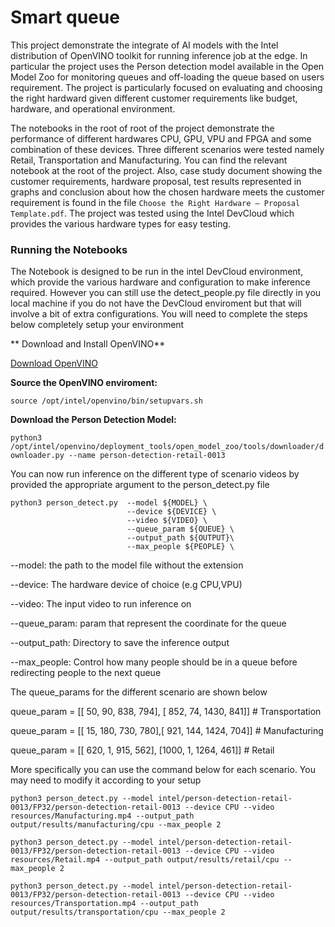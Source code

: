 # Smart queue

This project demonstrate the integrate of AI models with the Intel distribution of OpenVINO toolkit for running inference job at the edge. In particular the project uses the Person detection model available in the Open Model Zoo for monitoring queues and off-loading the queue based on users requirement. The project is particularly focused on evaluating and choosing the right hardward given different customer requirements like budget, hardware, and operational environment. 

The notebooks in the root of root of the project demonstrate the performance of different hardwares CPU, GPU, VPU and FPGA and some combination of these devices. Three different scenarios were tested namely Retail, Transportation and Manufacturing. You can find the relevant notebook at the root of the project. Also, case study document showing the customer requirements, hardware proposal, test results represented in graphs and conclusion about how the chosen hardware meets the customer requirement is found in the file `Choose the Right Hardware – Proposal Template.pdf`. The project was tested using the Intel DevCloud which provides the various hardware types for easy testing.

### Running the Notebooks

The Notebook is designed to be run in the intel DevCloud environment, which provide the various hardware and configuration to make inference required. However you can still use the detect_people.py file directly in you local machine if you do not have the DevCloud enviroment but that will involve a bit of extra configurations. You will need to complete the steps below completely setup your environment

** Download and Install OpenVINO**

[Download OpenVINO](https://software.intel.com/content/www/us/en/develop/tools/openvino-toolkit/choose-download.html)

**Source the OpenVINO enviroment:**

```source /opt/intel/openvino/bin/setupvars.sh```

**Download the Person Detection Model:**

```python3 /opt/intel/openvino/deployment_tools/open_model_zoo/tools/downloader/downloader.py --name person-detection-retail-0013```

You can now run inference on the different type of scenario videos by provided the appropriate argument to the person_detect.py file

```
python3 person_detect.py  --model ${MODEL} \
                          --device ${DEVICE} \
                          --video ${VIDEO} \
                          --queue_param ${QUEUE} \
                          --output_path ${OUTPUT}\
                          --max_people ${PEOPLE} \
```

--model: the path to the model file without the extension

--device: The hardware device of choice (e.g CPU,VPU)

--video: The input video to run inference on

--queue_param: param that represent the coordinate for the queue

--output_path: Directory to save the inference output

--max_people: Control how many people should be in a queue before redirecting people to the next queue

The queue_params for the different scenario are shown below

queue_param = [[  50,   90,  838,  794], [ 852,   74, 1430,  841]] # Transportation

queue_param = [[ 15,  180,  730,  780],[ 921,  144, 1424, 704]]  # Manufacturing

queue_param = [[ 620, 1,  915,  562], [1000,  1, 1264,  461]] # Retail

More specifically you can use the command below for each scenario. You may need to modify it according to your setup

```python3 person_detect.py --model intel/person-detection-retail-0013/FP32/person-detection-retail-0013 --device CPU --video resources/Manufacturing.mp4 --output_path output/results/manufacturing/cpu --max_people 2```

```python3 person_detect.py --model intel/person-detection-retail-0013/FP32/person-detection-retail-0013 --device CPU --video resources/Retail.mp4 --output_path output/results/retail/cpu --max_people 2```

```python3 person_detect.py --model intel/person-detection-retail-0013/FP32/person-detection-retail-0013 --device CPU --video resources/Transportation.mp4 --output_path output/results/transportation/cpu --max_people 2```

